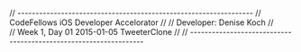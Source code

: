 // -----------------------------------------------------------------
//  CodeFellows iOS Developer Accelorator
//
//  Developer: Denise Koch
//  
//  Week 1, Day 01 2015-01-05 TweeterClone
//
// -----------------------------------------------------------------
